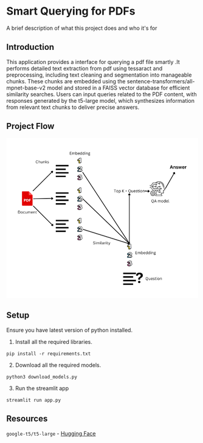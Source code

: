 
# Smart Querying for PDFs

A brief description of what this project does and who it's for

## Introduction

This application provides a interface for querying a pdf file smartly .It performs detailed text extraction from pdf using tessaract and preprocessing, including text cleaning and segmentation into manageable chunks. These chunks are embedded using the sentence-transformers/all-mpnet-base-v2 model and stored in a FAISS vector database for efficient similarity searches. Users can input queries related to the PDF content, with responses generated by the t5-large model, which synthesizes information from relevant text chunks to deliver precise answers. 

## Project Flow
![alt text](assets/image.png)


## Setup

Ensure you have latest version of python installed.

1. Install all the required libraries.
```
pip install -r requirements.txt
```

2. Download all the required models.
```
python3 download_models.py
```

3. Run the streamlit app
```
streamlit run app.py
```
## Resources 
```google-t5/t5-large``` - <a href="https://huggingface.co/google-t5/t5-large">Hugging Face<a/>
